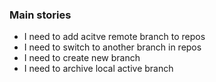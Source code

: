 ### Main stories
- I need to add acitve remote branch to repos
- I need to switch to another branch in repos
- I need to create new branch
- I need to archive local active branch
